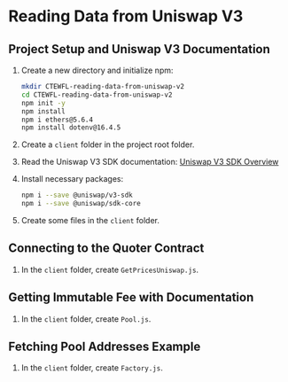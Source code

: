 # Reading Data from Uniswap V3

## Project Setup and Uniswap V3 Documentation

1. Create a new directory and initialize npm:

   ```bash
   mkdir CTEWFL-reading-data-from-uniswap-v2
   cd CTEWFL-reading-data-from-uniswap-v2
   npm init -y
   npm install
   npm i ethers@5.6.4
   npm install dotenv@16.4.5
   ```

2. Create a `client` folder in the project root folder.

3. Read the Uniswap V3 SDK documentation: [Uniswap V3 SDK Overview](https://docs.uniswap.org/sdk/v3/overview)

4. Install necessary packages:

   ```bash
   npm i --save @uniswap/v3-sdk
   npm i --save @uniswap/sdk-core
   ```

5. Create some files in the `client` folder.

## Connecting to the Quoter Contract

1. In the `client` folder, create `GetPricesUniswap.js`.

## Getting Immutable Fee with Documentation

1. In the `client` folder, create `Pool.js`.

## Fetching Pool Addresses Example

1. In the `client` folder, create `Factory.js`.

